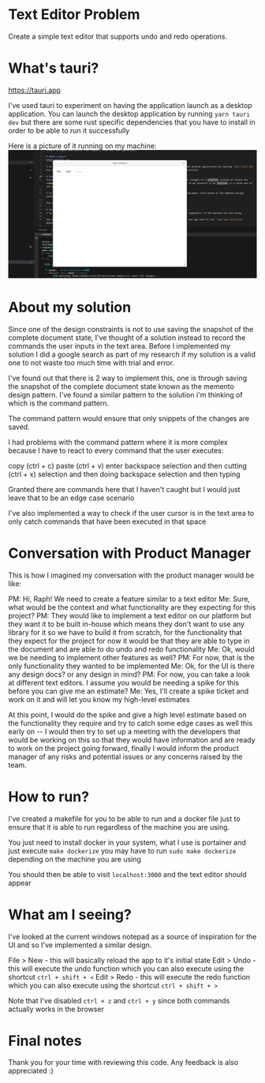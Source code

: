 # Text Editor Problem
Create a simple text editor that supports undo and redo operations.

# What's tauri?
https://tauri.app

I've used tauri to experiment on having the application launch as a desktop application. You can launch the desktop application by running `yarn tauri dev`
but there are some rust specific dependencies that you have to install in order to be able to run it successfully

Here is a picture of it running on my machine:
![Alt text](image.png)

# About my solution
Since one of the design constraints is not to use saving the snapshot of the complete document state, I've thought of a solution instead to record the commands the user inputs in the text area. Before I implemented my solution I did a google search as part of my research if my solution is a valid one to not waste too much time with trial and error.

I've found out that there is 2 way to implement this, one is through saving the snapshot of the complete document state known as the memento design pattern. I've found a similar pattern to the solution i'm thinking of which is the command pattern.

The command pattern would ensure that only snippets of the changes are saved.

I had problems with the command pattern where it is more complex because I have to react to every command that the user executes:

copy (ctrl + c)
paste (ctrl + v)
enter
backspace
selection and then cutting (ctrl + x)
selection and then doing backspace
selection and then typing

Granted there are commands here that I haven't caught but I would just leave that to be an edge case scenario

I've also implemented a way to check if the user cursor is in the text area to only catch commands that have been executed in that space

# Conversation with Product Manager
This is how I imagined my conversation with the product manager would be like:

PM: Hi, Raph! We need to create a feature similar to a text editor
Me: Sure, what would be the context and what functionality are they expecting for this project?
PM: They would like to implement a text editor on our platform but they want it to be built in-house which means they don't want to use any library for it so we have to build it from scratch, for the functionality that they expect for the project for now it would be that they are able to type in the document and are able to do undo and redo functionality
Me: Ok, would we be needing to implement other features as well?
PM: For now, that is the only functionality they wanted to be implemented
Me: Ok, for the UI is there any design docs? or any design in mind?
PM: For now, you can take a look at different text editors. I assume you would be needing a spike for this before you can give me an estimate?
Me: Yes, I'll create a spike ticket and work on it and will let you know my high-level estimates

At this point, I would do the spike and give a high level estimate based on the functionality they require and try to catch some edge cases as well this early on -- I would then try to set up a meeting with the developers that would be working on this so that they would have information and are ready to work on the project going forward, finally I would inform the product manager of any risks and potential issues or any concerns raised by the team.

# How to run?
I've created a makefile for you to be able to run and a docker file just to ensure that it is able to run regardless of the machine you are using. 

You just need to install docker in your system, what I use is portainer and just execute `make dockerize` you may have to run `sudo make dockerize` depending on the machine you are using

You should then be able to visit `localhost:3000` and the text editor should appear

# What am I seeing?
I've looked at the current windows notepad as a source of inspiration for the UI and so I've implemented a similar design. 

File > New - this will basically reload the app to it's initial state
Edit > Undo - this will execute the undo function which you can also execute using the shortcut `ctrl + shift + <`
Edit > Redo - this will execute the redo function which you can also execute using the shortcut `ctrl + shift + >`

Note that I've disabled `ctrl + z` and `ctrl + y` since both commands actually works in the browser

# Final notes
Thank you for your time with reviewing this code. Any feedback is also appreciated :)